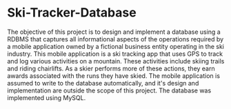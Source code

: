 # Ski-Tracker-Database
The objective of this project is to design and implement a database using a RDBMS that captures all informational aspects of the operations required by a mobile application owned by a fictional business entity operating in the ski industry. This mobile application is a ski tracking app that uses GPS to track and log various activities on a mountain. These activities include skiing trails and riding chairlifts. As a skier performs more of these actions, they earn awards associated with the runs they have skied. The mobile application is assumed to write to the database automatically, and it's design and implementation are outside the scope of this project.
The database was implemented using MySQL.
